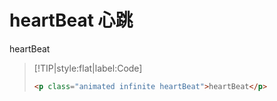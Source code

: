 # heartBeat 心跳

<p class="animated infinite heartBeat">heartBeat</p>

> [!TIP|style:flat|label:Code]
>
> ```html
> <p class="animated infinite heartBeat">heartBeat</p>
> ```